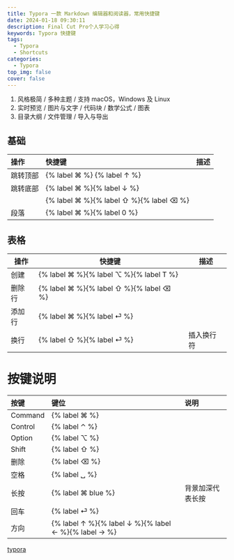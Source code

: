 ```yaml
---
title: Typora 一款 Markdown 编辑器和阅读器，常用快捷键
date: 2024-01-18 09:30:11
description: Final Cut Pro个人学习心得
keywords: Typora 快捷键
tags:
  - Typora
  - Shortcuts
categories:
  - Typora
top_img: false
cover: false
---
```


1. 风格极简 / 多种主题 / 支持 macOS，Windows 及 Linux
2. 实时预览 / 图片与文字 / 代码块 / 数学公式 / 图表
3. 目录大纲 / 文件管理 / 导入与导出

## 基础

| 操作     | 快捷键                                  | 描述 |
| :------- | :-------------------------------------- | :--- |
| 跳转顶部 | {% label ⌘ %} {% label ↑ %}             |      |
| 跳转底部 | {% label ⌘ %}{% label ↓ %}              |      |
|          | {% label ⌘ %}{% label ⇧ %}{% label ⌫ %} |      |
| 段落     | {% label ⌘ %}{% label 0 %}              |      |



## 表格



| 操作   | 快捷键                                  | 描述       |
| ------ | --------------------------------------- | ---------- |
| 创建   | {% label ⌘ %}{% label ⌥ %}{% label T %} |            |
| 删除行 | {% label ⌘ %}{% label ⇧ %}{% label ⌫ %} |            |
| 添加行 | {% label ⌘ %}{% label ⏎ %}              |            |
| 换行   | {% label ⇧ %}{% label ⏎ %}              | 插入换行符 |



# 按键说明

| 按键    | 键位                                                 | 说明             |
| :------ | :--------------------------------------------------- | :--------------- |
| Command | {% label ⌘ %}                                        |                  |
| Control | {% label ⌃ %}                                        |                  |
| Option  | {% label ⌥ %}                                        |                  |
| Shift   | {% label ⇧ %}                                        |                  |
| 删除    | {% label ⌫ %}                                        |                  |
| 空格    | {% label ␣ %}                                        |                  |
| 长按    | {% label ⌘ blue %}                                   | 背景加深代表长按 |
| 回车    | {% label ⏎ %}                                        |                  |
| 方向    | {% label ↑ %}{% label ↓ %}{% label ← %}{% label → %} |                  |


[typora](https://hotkeycheatsheet.com/zh/hotkey-cheatsheet/typora)